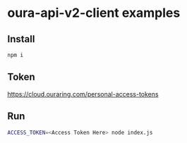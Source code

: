 # oura-api-v2-client examples

## Install

```bash
npm i
```

## Token

https://cloud.ouraring.com/personal-access-tokens

## Run

```bash
ACCESS_TOKEN=<Access Token Here> node index.js
```
